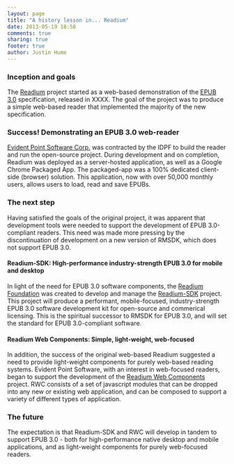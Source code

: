 ```yaml
---
layout: page
title: "A history lesson in... Readium"
date: 2013-05-19 18:58
comments: true
sharing: true
footer: true
author: Justin Hume
---
```


### Inception and goals

The [Readium]() project started as a web-based demonstration of the [EPUB 3.0]() specification, released in XXXX. The goal of the project was to produce a simple web-based reader that implemented the majority of the new specification. 

### Success! Demonstrating an EPUB 3.0 web-reader

[Evident Point Software Corp.]() was contracted by the IDPF to build the reader and run the open-source project. During development and on completion, Readium was deployed as a server-hosted application, as well as a Google Chrome Packaged App. The packaged-app was a 100% dedicated client-side (browser) solution. This application, now with over 50,000 monthly users, allows users to load, read and save EPUBs.

### The next step

Having satisfied the goals of the original project, it was apparent that development tools were needed to support the development of EPUB 3.0-compliant readers. This need was made more pressing by the discontinuation of development on a new version of RMSDK, which does not support EPUB 3.0. 

#### Readium-SDK: High-performance industry-strength EPUB 3.0 for mobile and desktop

In light of the need for EPUB 3.0 software components, the [Readium Foundation]() was created to develop and manage the [Readium-SDK]() project. This project will produce a performant, mobile-focused, industry-strength EPUB 3.0 software development kit for open-source and commerical licensing. This is the spiritual successor to RMSDK for EPUB 3.0, and will set the standard for EPUB 3.0-compliant software.

#### Readium Web Components: Simple, light-weight, web-focused

In addition, the success of the original web-based Readium suggested a need to provide light-weight components for purely web-based reading systems. Evident Point Software, with an interest in web-focused readers, began to support the development of the [Readium Web Components]() project. RWC consists of a set of javascript modules that can be dropped into any new or existing web application, and can be composed to support a variety of different types of application.

### The future

The expectation is that Readium-SDK and RWC will develop in tandem to support EPUB 3.0 - both for high-performance native desktop and mobile applications, and as light-weight components for purely web-focused readers. 